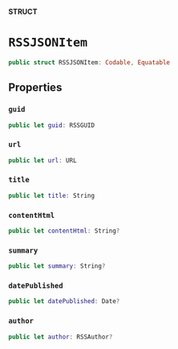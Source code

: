 **STRUCT**

# `RSSJSONItem`

```swift
public struct RSSJSONItem: Codable, Equatable
```

## Properties
### `guid`

```swift
public let guid: RSSGUID
```

### `url`

```swift
public let url: URL
```

### `title`

```swift
public let title: String
```

### `contentHtml`

```swift
public let contentHtml: String?
```

### `summary`

```swift
public let summary: String?
```

### `datePublished`

```swift
public let datePublished: Date?
```

### `author`

```swift
public let author: RSSAuthor?
```
